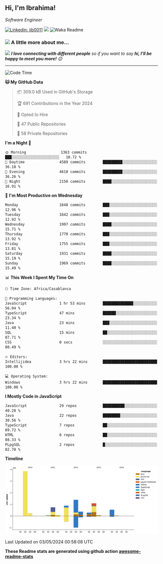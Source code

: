 <h2>Hi, I'm Ibrahima! </h2>
<p><em>Software Engineer 
</em></p>


[![Linkedin: iib0011](https://img.shields.io/badge/-iib0011-blue?style=flat-square&logo=Linkedin&logoColor=white&link=https://www.linkedin.com/in/iib0011/)](https://www.linkedin.com/in/iib0011/)
![](https://visitor-badge.glitch.me/badge?page_id=iib0011)
![Waka Readme](https://github.com/iib0011/iib0011/workflows/Waka%20Readme/badge.svg)


### <img src="https://media.giphy.com/media/VgCDAzcKvsR6OM0uWg/giphy.gif" width="50"> A little more about me...  


<img src="https://media.giphy.com/media/LnQjpWaON8nhr21vNW/giphy.gif" width="60"> <em><b>I love connecting with different people</b> so if you want to say <b>hi, I'll be happy to meet you more!</b> 😊</em>

---
<!--START_SECTION:waka-->
![Code Time](http://img.shields.io/badge/Code%20Time-3%2C285%20hrs%2011%20mins-blue)

**🐱 My GitHub Data** 

> 📦 309.0 kB Used in GitHub's Storage 
 > 
> 🏆 691 Contributions in the Year 2024
 > 
> 💼 Opted to Hire
 > 
> 📜 47 Public Repositories 
 > 
> 🔑 58 Private Repositories 
 > 
**I'm a Night 🦉** 

```text
🌞 Morning                1363 commits        ███░░░░░░░░░░░░░░░░░░░░░░   10.72 % 
🌆 Daytime                4589 commits        █████████░░░░░░░░░░░░░░░░   36.10 % 
🌃 Evening                4610 commits        █████████░░░░░░░░░░░░░░░░   36.26 % 
🌙 Night                  2150 commits        ████░░░░░░░░░░░░░░░░░░░░░   16.91 % 
```
📅 **I'm Most Productive on Wednesday** 

```text
Monday                   1648 commits        ███░░░░░░░░░░░░░░░░░░░░░░   12.96 % 
Tuesday                  1642 commits        ███░░░░░░░░░░░░░░░░░░░░░░   12.92 % 
Wednesday                1997 commits        ████░░░░░░░░░░░░░░░░░░░░░   15.71 % 
Thursday                 1770 commits        ███░░░░░░░░░░░░░░░░░░░░░░   13.92 % 
Friday                   1755 commits        ███░░░░░░░░░░░░░░░░░░░░░░   13.81 % 
Saturday                 1931 commits        ████░░░░░░░░░░░░░░░░░░░░░   15.19 % 
Sunday                   1969 commits        ████░░░░░░░░░░░░░░░░░░░░░   15.49 % 
```


📊 **This Week I Spent My Time On** 

```text
🕑︎ Time Zone: Africa/Casablanca

💬 Programming Languages: 
JavaScript               1 hr 53 mins        ██████████████░░░░░░░░░░░   56.04 % 
TypeScript               47 mins             ██████░░░░░░░░░░░░░░░░░░░   23.34 % 
Java                     23 mins             ███░░░░░░░░░░░░░░░░░░░░░░   11.40 % 
SQL                      15 mins             ██░░░░░░░░░░░░░░░░░░░░░░░   07.71 % 
CSS                      0 secs              ░░░░░░░░░░░░░░░░░░░░░░░░░   00.49 % 

🔥 Editors: 
Intellijidea             3 hrs 22 mins       █████████████████████████   100.00 % 

💻 Operating System: 
Windows                  3 hrs 22 mins       █████████████████████████   100.00 % 
```

**I Mostly Code in JavaScript** 

```text
JavaScript               29 repos            ██████████░░░░░░░░░░░░░░░   40.28 % 
Java                     22 repos            ████████░░░░░░░░░░░░░░░░░   30.56 % 
TypeScript               7 repos             ██░░░░░░░░░░░░░░░░░░░░░░░   09.72 % 
HTML                     6 repos             ██░░░░░░░░░░░░░░░░░░░░░░░   08.33 % 
PLpgSQL                  2 repos             █░░░░░░░░░░░░░░░░░░░░░░░░   02.78 % 
```



**Timeline**

![Lines of Code chart](https://raw.githubusercontent.com/iib0011/iib0011/master/assets/bar_graph.png)


 Last Updated on 03/05/2024 00:58:08 UTC
<!--END_SECTION:waka-->

**These Readme stats are generated using github action [awesome-readme-stats](https://github.com/iib0011/waka-readme-stats)**
